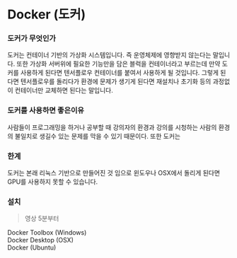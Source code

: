 # Docker (도커)

### 도커가 무엇인가
도커는 컨테이너 기반의 가상화 시스템입니다. 즉 운영체제에 영향받지 않는다는 말입니다. 또한 가상화 서버위에 필요한 기능만을 담은 블럭을 컨테이너라고 부르는데 만약 도커를 사용하게 된다면 텐서플로우 컨테이너를 붙여서 사용하게 될 것입니다. 그렇게 된다면 텐서플로우를 돌리다가 환경에 문제가 생기게 된다면 재설치나 초기화 등의 과정없이 컨테이너만 교체하면 된다는 말입니다.

### 도커를 사용하면 좋은이유
사람들이 프로그래밍을 하거나 공부할 때 강의자의 환경과 강의를 시청하는 사람의 환경의 불일치로 생길수 있는 문제를 막을 수 있기 때문이다.
또한 도커는

### 한계 
도커는 본래 리눅스 기반으로 만들어진 것 임으로 윈도우나 OSX에서 돌리게 된다면 GPU를 사용하지 못할 수 있습니다.

### 설치
> 영상 5분부터

Docker Toolbox (Windows)  
Docker Desktop (OSX)  
Docker (Ubuntu)  
